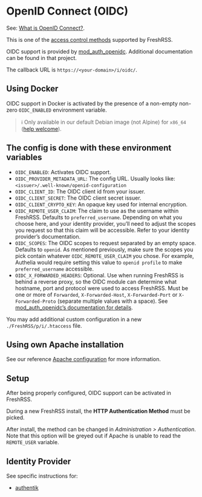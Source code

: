 # OpenID Connect (OIDC)

See: [What is OpenID Connect?](https://openid.net/connect/).

This is one of the [access control methods](09_AccessControl.md) supported by FreshRSS.

OIDC support is provided by [mod_auth_openidc](https://github.com/OpenIDC/mod_auth_openidc).
Additional documentation can be found in that project.

The callback URL is `https://<your-domain>/i/oidc/`.

## Using Docker

OIDC support in Docker is activated by the presence of a non-empty non-zero `OIDC_ENABLED` environment variable.

> ℹ️ Only available in our default Debian image (not Alpine) for `x86_64` ([help welcome](https://github.com/FreshRSS/FreshRSS/issues/5722)).

## The config is done with these environment variables

* `OIDC_ENABLED`: Activates OIDC support.
* `OIDC_PROVIDER_METADATA_URL`: The config URL. Usually looks like: `<issuer>/.well-known/openid-configuration`
* `OIDC_CLIENT_ID`: The OIDC client id from your issuer.
* `OIDC_CLIENT_SECRET`: The OIDC client secret issuer.
* `OIDC_CLIENT_CRYPTO_KEY`: An opaque key used for internal encryption.
* `OIDC_REMOTE_USER_CLAIM`: The claim to use as the username within FreshRSS. Defaults to `preferred_username`. Depending on what you choose here, and your identity provider, you’ll need to adjust the scopes you request so that this claim will be accessible. Refer to your identity provider’s documentation.
* `OIDC_SCOPES`: The OIDC scopes to request separated by an empty space. Defaults to `openid`. As mentioned previously, make sure the scopes you pick contain whatever `OIDC_REMOTE_USER_CLAIM` you chose. For example, Authelia would require setting this value to `openid profile` to make `preferred_username` accessible.
* `OIDC_X_FORWARDED_HEADERS`: Optional. Use when running FreshRSS is behind a reverse proxy, so the OIDC module can determine what hostname, port and protocol were used to access FreshRSS. Must be one or more of `Forwarded`, `X-Forwarded-Host`, `X-Forwarded-Port` or `X-Forwarded-Proto` (separate multiple values with a space). See [mod_auth_openidc’s documentation for details](https://github.com/OpenIDC/mod_auth_openidc/blob/72c9f479c2d228477ff0a9518964f61879c83fb6/auth_openidc.conf#L1041-L1048).

You may add additional custom configuration in a new `./FreshRSS/p/i/.htaccess` file.

## Using own Apache installation

See our reference [Apache configuration](https://github.com/FreshRSS/FreshRSS/blob/edge/Docker/FreshRSS.Apache.conf) for more information.

## Setup

After being properly configured, OIDC support can be activated in FreshRSS.

During a new FreshRSS install, the **HTTP Authentication Method** must be picked.

After install, the method can be changed in *Administration > Authentication*. Note that this option will be greyed out if Apache is unable to read the `REMOTE_USER` variable.

## Identity Provider

See specific instructions for:

* [authentik](16_OpenID-Connect-Authentik.md)
